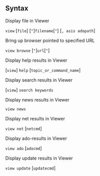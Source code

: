 ## Syntax

Display file in Viewer

`view` \[`file`\] \[`"`\]`filename`\[`"`\] \[`, asis adopath`\]

Bring up browser pointed to specified URL

`view browse` \[`"`\]`url`\[`"`\]

Display help results in Viewer

\[`view`\] `help` \[`topic_or_command_name`\]

Display search results in Viewer

\[`view`\] `search keywords`

Display news results in Viewer

`view news`

Display net results in Viewer

`view net` \[`netcmd`\]

Display ado-results in Viewer

`view ado` \[`adocmd`\]

Display update results in Viewer

`view update` \[`updatecmd`\]
